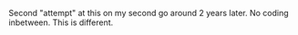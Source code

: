 Second "attempt" at this on my second go around 2 years later. No coding inbetween. This is different.